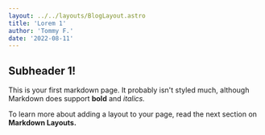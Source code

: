 ```yaml
---
layout: ../../layouts/BlogLayout.astro
title: 'Lorem 1'
author: 'Tommy F.'
date: '2022-08-11'
---
```


## Subheader 1!

This is your first markdown page. It probably isn't styled much, although
Markdown does support **bold** and _italics._

To learn more about adding a layout to your page, read the next section on **Markdown Layouts.**
